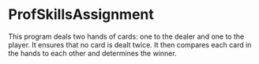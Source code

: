 # ProfSkillsAssignment
This program deals two hands of cards: one to the dealer and one to the player. It ensures that no card is dealt twice. It then compares each card in the hands to each other and determines the winner.
